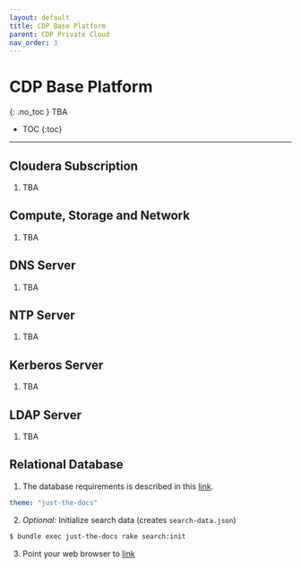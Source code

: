 ```yaml
---
layout: default
title: CDP Base Platform
parent: CDP Private Cloud
nav_order: 3
---
```


# CDP Base Platform
{: .no_toc }
TBA

- TOC
{:toc}

---

## Cloudera Subscription

1. TBA

## Compute, Storage and Network

1. TBA

## DNS Server

1. TBA

## NTP Server

1. TBA

## Kerberos Server

1. TBA

## LDAP Server

1. TBA

## Relational Database

1. The database requirements is described in this [link](https://docs.cloudera.com/cdp-private-cloud-base/7.1.7/installation/topics/cdpdc-database-requirements.html).
  ```yaml
  theme: "just-the-docs"
  ```

2. _Optional:_ Initialize search data (creates `search-data.json`)
  ```bash
  $ bundle exec just-the-docs rake search:init
  ```


3. Point your web browser to [link](https://docs.cloudera.com/cdp-private-cloud-base/7.1.7/installation/topics/cdpdc-database-requirements.html)

